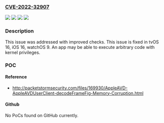 ### [CVE-2022-32907](https://cve.mitre.org/cgi-bin/cvename.cgi?name=CVE-2022-32907)
![](https://img.shields.io/static/v1?label=Product&message=iOS&color=blue)
![](https://img.shields.io/static/v1?label=Product&message=watchOS&color=blue)
![](https://img.shields.io/static/v1?label=Version&message=n%2Fa&color=blue)
![](https://img.shields.io/static/v1?label=Vulnerability&message=An%20app%20may%20be%20able%20to%20execute%20arbitrary%20code%20with%20kernel%20privileges&color=brighgreen)

### Description

This issue was addressed with improved checks. This issue is fixed in tvOS 16, iOS 16, watchOS 9. An app may be able to execute arbitrary code with kernel privileges.

### POC

#### Reference
- http://packetstormsecurity.com/files/169930/AppleAVD-AppleAVDUserClient-decodeFrameFig-Memory-Corruption.html

#### Github
No PoCs found on GitHub currently.

